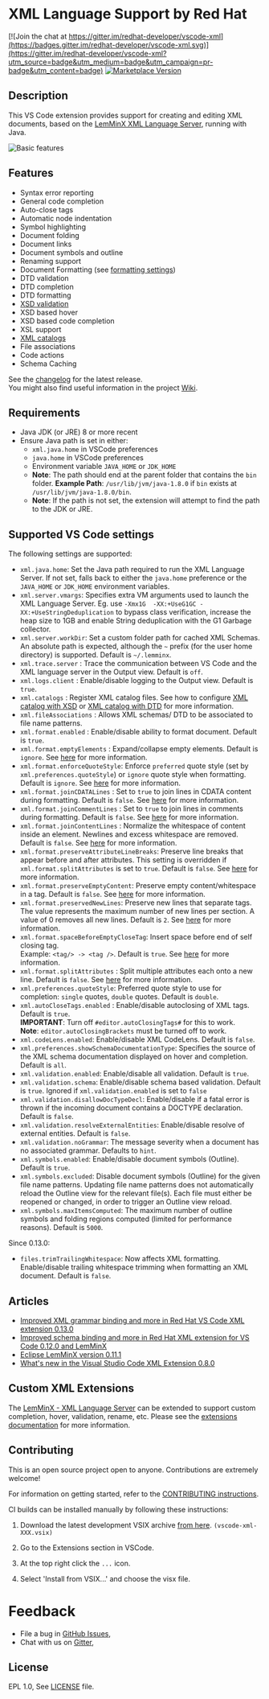 # XML Language Support by Red Hat

[![Join the chat at https://gitter.im/redhat-developer/vscode-xml](https://badges.gitter.im/redhat-developer/vscode-xml.svg)](https://gitter.im/redhat-developer/vscode-xml?utm_source=badge&utm_medium=badge&utm_campaign=pr-badge&utm_content=badge) [![Marketplace Version](https://vsmarketplacebadge.apphb.com/version/redhat.vscode-xml.svg "Current Release")](https://marketplace.visualstudio.com/items?itemName=redhat.vscode-xml)

## Description

This VS Code extension provides support for creating and editing XML documents, based on the [LemMinX XML Language Server](https://github.com/eclipse/lemminx), running with Java.

![Basic features](https://user-images.githubusercontent.com/148698/45977901-df208a80-c018-11e8-85ec-71c70ba8a5ca.gif)

## Features

  * Syntax error reporting
  * General code completion
  * Auto-close tags
  * Automatic node indentation
  * Symbol highlighting
  * Document folding
  * Document links
  * Document symbols and outline
  * Renaming support
  * Document Formatting (see [formatting settings](https://github.com/redhat-developer/vscode-xml/wiki/Formatting))
  * DTD validation
  * DTD completion
  * DTD formatting
  * [XSD validation](https://github.com/redhat-developer/vscode-xml/wiki/XMLValidation)
  * XSD based hover
  * XSD based code completion
  * XSL support
  * [XML catalogs](https://github.com/redhat-developer/vscode-xml/wiki/XMLValidation#xml-catalog-with-xsd)
  * File associations
  * Code actions
  * Schema Caching

See the [changelog](CHANGELOG.md) for the latest release.  
You might also find useful information in the project [Wiki](https://github.com/redhat-developer/vscode-xml/wiki).

## Requirements

  * Java JDK (or JRE) 8 or more recent
  * Ensure Java path is set in either:
    * `xml.java.home` in VSCode preferences
    * `java.home` in VSCode preferences
    * Environment variable `JAVA_HOME` or `JDK_HOME`
    * **Note**: The path should end at the parent folder that contains the `bin` folder.
      **Example Path**: `/usr/lib/jvm/java-1.8.0` if `bin` exists at `/usr/lib/jvm/java-1.8.0/bin`.
    * **Note**: If the path is not set, the extension will attempt to find the path to the JDK or JRE.

## Supported VS Code settings

The following settings are supported:

* `xml.java.home`: Set the Java path required to run the XML Language Server. If not set, falls back  to either the `java.home` preference or the `JAVA_HOME` or `JDK_HOME` environment variables.
* `xml.server.vmargs`: Specifies extra VM arguments used to launch the XML Language Server. Eg. use `-Xmx1G  -XX:+UseG1GC -XX:+UseStringDeduplication` to bypass class verification, increase the heap size to 1GB and enable String deduplication with the G1 Garbage collector.
* `xml.server.workDir`: Set a custom folder path for cached XML Schemas. An absolute path is expected, although the `~` prefix (for the user home directory) is supported. Default is `~/.lemminx`.
* `xml.trace.server` : Trace the communication between VS Code and the XML language server in the Output view. Default is `off`.
* `xml.logs.client` : Enable/disable logging to the Output view. Default is `true`.
* `xml.catalogs` : Register XML catalog files. See how to configure [XML catalog with XSD](https://github.com/redhat-developer/vscode-xml/wiki/XMLValidation#xml-catalog-with-xsd) or [XML catalog with DTD](https://github.com/redhat-developer/vscode-xml/wiki/XMLValidation#xml-catalog-with-dtd) for more information.
* `xml.fileAssociations` : Allows XML schemas/ DTD to be associated to file name patterns.
* `xml.format.enabled` : Enable/disable ability to format document. Default is `true`.
* `xml.format.emptyElements` : Expand/collapse empty elements. Default is `ignore`. See [here](https://github.com/redhat-developer/vscode-xml/wiki/Formatting#xmlformatemptyelements) for more information.
* `xml.format.enforceQuoteStyle`: Enforce `preferred` quote style (set by `xml.preferences.quoteStyle`) or `ignore` quote style when formatting. Default is `ignore`. See [here](https://github.com/redhat-developer/vscode-xml/wiki/Formatting#xmlformatenforcequotestyle) for more information.
* `xml.format.joinCDATALines` : Set to `true` to join lines in CDATA content during formatting. Default is `false`. See [here](https://github.com/redhat-developer/vscode-xml/wiki/Formatting#xmlformatjoincdatalines) for more information.
* `xml.format.joinCommentLines` : Set to `true` to join lines in comments during formatting. Default is `false`. See [here](https://github.com/redhat-developer/vscode-xml/wiki/Formatting#xmlformatjoincommentlines) for more information.
* `xml.format.joinContentLines` : Normalize the whitespace of content inside an element. Newlines and excess whitespace are removed. Default is `false`. See [here](https://github.com/redhat-developer/vscode-xml/wiki/Formatting#xmlformatjoincontentlines) for more information.
* `xml.format.preserveAttributeLineBreaks`: Preserve line breaks that appear before and after attributes. This setting is overridden if `xml.format.splitAttributes` is set to `true`. Default is `false`. See [here](https://github.com/redhat-developer/vscode-xml/wiki/Formatting#xmlformatpreserveattributelinebreaks) for more information.
* `xml.format.preserveEmptyContent`: Preserve empty content/whitespace in a tag. Default is `false`. See [here](https://github.com/redhat-developer/vscode-xml/wiki/Formatting#xmlformatpreserveemptycontent) for more information.
* `xml.format.preservedNewLines`: Preserve new lines that separate tags. The value represents the maximum number of new lines per section. A value of 0 removes all new lines. Default is `2`. See [here](https://github.com/redhat-developer/vscode-xml/wiki/Formatting#xmlformatpreservednewlines) for more information.
* `xml.format.spaceBeforeEmptyCloseTag`: Insert space before end of self closing tag.  
  Example:  ```<tag/> -> <tag />```. Default is `true`. See [here](https://github.com/redhat-developer/vscode-xml/wiki/Formatting#xmlformatspacebeforeemptyclosetag) for more information.
* `xml.format.splitAttributes` : Split multiple attributes each onto a new line. Default is `false`. See [here](https://github.com/redhat-developer/vscode-xml/wiki/Formatting#xmlformatsplitattributes) for more information.
* `xml.preferences.quoteStyle`: Preferred quote style to use for completion: `single` quotes, `double` quotes. Default is `double`.
* `xml.autoCloseTags.enabled` : Enable/disable autoclosing of XML tags. Default is `true`.  
  **IMPORTANT**: Turn off `#editor.autoClosingTags#` for this to work.  
  **Note**: `editor.autoClosingBrackets` must be turned off to work.
* `xml.codeLens.enabled`: Enable/disable XML CodeLens. Default is `false`.
* `xml.preferences.showSchemaDocumentationType`: Specifies the source of the XML schema documentation displayed on hover and completion. Default is `all`.
* `xml.validation.enabled`: Enable/disable all validation. Default is `true`.
* `xml.validation.schema`: Enable/disable schema based validation. Default is `true`. Ignored if `xml.validation.enabled` is set to `false`
* `xml.validation.disallowDocTypeDecl`: Enable/disable if a fatal error is thrown if the incoming document contains a DOCTYPE declaration. Default is `false`.
* `xml.validation.resolveExternalEntities`: Enable/disable resolve of external entities. Default is `false`.
* `xml.validation.noGrammar`: The message severity when a document has no associated grammar. Defaults to `hint`.
* `xml.symbols.enabled`: Enable/disable document symbols (Outline). Default is `true`.
* `xml.symbols.excluded`: Disable document symbols (Outline) for the given file name patterns. Updating file name patterns does not automatically reload the Outline view for the relevant file(s). Each file must either be reopened or changed, in order to trigger an Outline view reload.
* `xml.symbols.maxItemsComputed`: The maximum number of outline symbols and folding regions computed (limited for performance reasons). Default is `5000`.

Since 0.13.0:
* `files.trimTrailingWhitespace`: Now affects XML formatting. Enable/disable trailing whitespace trimming when formatting an XML document. Default is `false`.

## Articles

 * [Improved XML grammar binding and more in Red Hat VS Code XML extension 0.13.0](https://developers.redhat.com/blog/2020/07/08/improved-xml-grammar-binding-and-more-in-red-hat-vs-code-xml-extension-0-13-0/)
 * [Improved schema binding and more in Red Hat XML extension for VS Code 0.12.0 and LemMinX](https://developers.redhat.com/blog/2020/07/02/improved-schema-binding-and-more-in-red-hat-xml-extension-for-vs-code-0-12-0-and-lemminx/)
 * [Eclipse LemMinX version 0.11.1](https://developers.redhat.com/blog/2020/03/27/red-hat-xml-language-server-becomes-lemminx-bringing-new-release-and-updated-vs-code-xml-extension/)
 * [What's new in the Visual Studio Code XML Extension 0.8.0](https://developers.redhat.com/blog/2019/07/24/whats-new-in-the-visual-studio-code-xml-extension/)

## Custom XML Extensions

The [LemMinX - XML Language Server](https://github.com/eclipse/lemminx) can be extended to support custom completion, hover, validation, rename, etc.
Please see the [extensions documentation](./docs/Extensions#custom-xml-extensions) for more information.

## Contributing

This is an open source project open to anyone. Contributions are extremely welcome!

For information on getting started, refer to the [CONTRIBUTING instructions](CONTRIBUTING.md).

CI builds can be installed manually by following these instructions:

  1) Download the latest development VSIX archive [from here](http://download.jboss.org/jbosstools/vscode-xml/staging/?C=M;O=D). `(vscode-xml-XXX.vsix)`

  2) Go to the Extensions section in VSCode.

  3) At the top right click the `...` icon.

  4) Select 'Install from VSIX...' and choose the visx file.

Feedback
===============
* File a bug in [GitHub Issues](https://github.com/redhat-developer/vscode-xml/issues),
* Chat with us on [Gitter](https://gitter.im/redhat-developer/vscode-xml),


## License

  EPL 1.0, See [LICENSE](https://github.com/redhat-developer/vscode-xml/blob/master/LICENSE) file.
